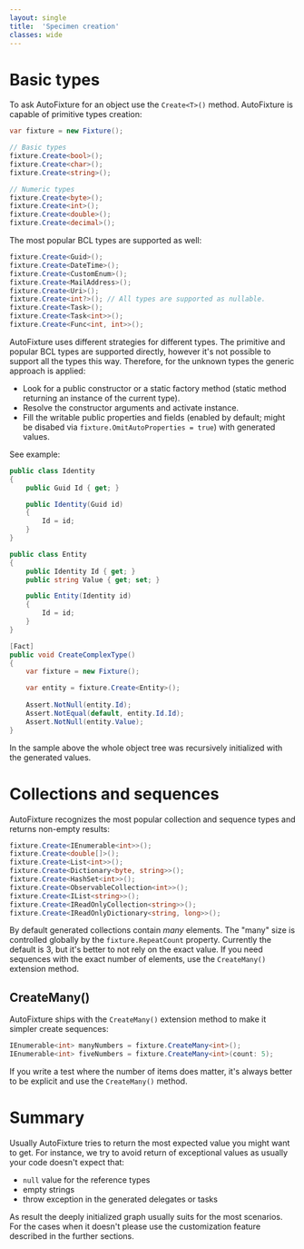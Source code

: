 ```yaml
---
layout: single
title:  'Specimen creation'
classes: wide
---
```


# Basic types

To ask AutoFixture for an object use the `Create<T>()` method. AutoFixture is capable of primitive types creation:

```c#
var fixture = new Fixture();

// Basic types
fixture.Create<bool>();
fixture.Create<char>();
fixture.Create<string>();

// Numeric types
fixture.Create<byte>();
fixture.Create<int>();
fixture.Create<double>();
fixture.Create<decimal>();
```

The most popular BCL types are supported as well:

```c#
fixture.Create<Guid>();
fixture.Create<DateTime>();
fixture.Create<CustomEnum>();
fixture.Create<MailAddress>();
fixture.Create<Uri>();
fixture.Create<int?>(); // All types are supported as nullable.
fixture.Create<Task>();
fixture.Create<Task<int>>();
fixture.Create<Func<int, int>>();
```

AutoFixture uses different strategies for different types. The primitive and popular BCL types are supported directly, however it's not possible to support all the types this way. Therefore, for the unknown types the generic approach is applied:

- Look for a public constructor or a static factory method (static method returning an instance of the current type).
- Resolve the constructor arguments and activate instance.
- Fill the writable public properties and fields (enabled by default; might be disabed via `fixture.OmitAutoProperties = true`) with generated values.

See example:
```c#
public class Identity
{
    public Guid Id { get; }

    public Identity(Guid id)
    {
        Id = id;
    }
}

public class Entity
{
    public Identity Id { get; }
    public string Value { get; set; }

    public Entity(Identity id)
    {
        Id = id;
    }
}

[Fact]
public void CreateComplexType()
{
    var fixture = new Fixture();

    var entity = fixture.Create<Entity>();
    
    Assert.NotNull(entity.Id);
    Assert.NotEqual(default, entity.Id.Id);
    Assert.NotNull(entity.Value);
}
```

In the sample above the whole object tree was recursively initialized with the generated values.

# Collections and sequences

AutoFixture recognizes the most popular collection and sequence types and returns non-empty results:

```c#
fixture.Create<IEnumerable<int>>();
fixture.Create<double[]>();
fixture.Create<List<int>>();
fixture.Create<Dictionary<byte, string>>();
fixture.Create<HashSet<int>>();
fixture.Create<ObservableCollection<int>>();
fixture.Create<IList<string>>();
fixture.Create<IReadOnlyCollection<string>>();
fixture.Create<IReadOnlyDictionary<string, long>>();
```

By default generated collections contain _many_ elements. The "many" size is controlled globally by the `fixture.RepeatCount` property. Currently the default is 3, but it's better to not rely on the exact value. If you need sequences with the exact number of elements, use the `CreateMany()` extension method.

## CreateMany<T>()

AutoFixture ships with the `CreateMany()` extension method to make it simpler create sequences:

```c#
IEnumerable<int> manyNumbers = fixture.CreateMany<int>();
IEnumerable<int> fiveNumbers = fixture.CreateMany<int>(count: 5);
```

If you write a test where the number of items does matter, it's always better to be explicit and use the `CreateMany()` method.

# Summary

Usually AutoFixture tries to return the most expected value you might want to get. For instance, we try to avoid return of exceptional values as usually your code doesn't expect that:

- `null` value for the reference types
- empty strings
- throw exception in the generated delegates or tasks

As result the deeply initialized graph usually suits for the most scenarios. For the cases when it doesn't please use the customization feature described in the further sections.

